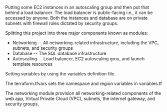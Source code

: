 Putting some EC2 instances in an autoscaling group and then put that behind a load balancer.
The load balancer is public-facing i.e., it can be accessed by anyone.
Both the instances and database are on private subnets with firewall rules dictated by security groups.

Splitting this project into three major components known as modules:
- Networking -- All networking-related infrastructure, including the VPC, subnets, and security groups
- Database -- The SQL database infrastructure
- Autoscaling -- Load balancer, EC2 autoscaling grou, and launch template resources

Setting variables by using the variables definition file.

The terraform.tfvars sets the namespace and region variables in variables.tf

The networking module provision all networking-related components of the web app, Virtual Private Cloud (VPC), subnets, the internet gateway, and security groups.

